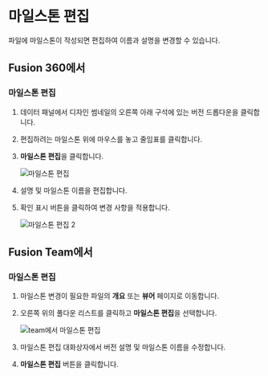 마일스톤 편집
=======

파일에 마일스톤이 작성되면 편집하여 이름과 설명을 변경할 수 있습니다.

Fusion 360에서
------------

### 마일스톤 편집

1.  데이터 패널에서 디자인 썸네일의 오른쪽 아래 구석에 있는 버전 드롭다운을 클릭합니다.
    
2.  편집하려는 마일스톤 위에 마우스를 놓고 줄임표를 클릭합니다.
    
3.  **마일스톤 편집**을 클릭합니다.
    
    ![마일스톤 편집](https://help.autodesk.com/cloudhelp/KOR/Fusion-Import/images/milestone-edit.png)
    
4.  설명 및 마일스톤 이름을 편집합니다.
    
5.  확인 표시 버튼을 클릭하여 변경 사항을 적용합니다.
    
    ![마일스톤 편집 2](https://help.autodesk.com/cloudhelp/KOR/Fusion-Import/images/milestone-edit2.png)
    

Fusion Team에서
-------------

### 마일스톤 편집

1.  마일스톤 변경이 필요한 파일의 **개요** 또는 **뷰어** 페이지로 이동합니다.
    
2.  오른쪽 위의 풀다운 리스트를 클릭하고 **마일스톤 편집**을 선택합니다.
    
    ![team에서 마일스톤 편집](https://help.autodesk.com/cloudhelp/KOR/Fusion-Import/images/milestones-team-edit.png)
    
3.  마일스톤 편집 대화상자에서 버전 설명 및 마일스톤 이름을 수정합니다.
    
4.  **마일스톤 편집** 버튼을 클릭합니다.